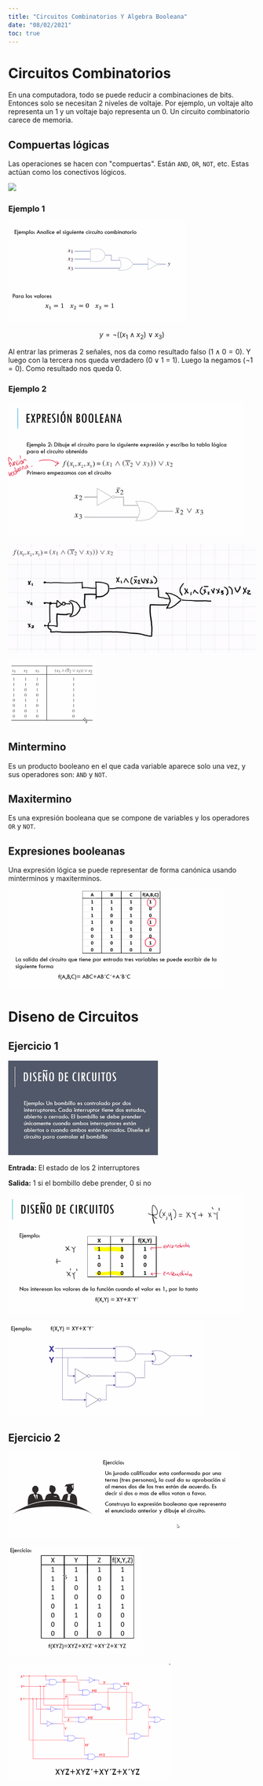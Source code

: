 ```yaml
---
title: "Circuitos Combinatorios Y Algebra Booleana"
date: "08/02/2021"
toc: true
---
```


Circuitos Combinatorios
=======================

En una computadora, todo se puede reducir a combinaciones de bits. Entonces
solo se necesitan 2 niveles de voltaje. Por ejemplo, un voltaje alto representa
un 1 y un voltaje bajo representa un 0. Un circuito combinatorio carece de
memoria.

Compuertas lógicas
------------------

Las operaciones se hacen con "compuertas". Están `AND`, `OR`, `NOT`, etc. Estas
actúan como los conectivos lógicos.

![](https://actualidadtecnologica.com/wp-content/uploads/2020/04/Compuertas-l%C3%B3gicas.jpg)

### Ejemplo 1

![](Imagenes/Ejemplo1Circuitos.png)

$$
    y = \lnot ((x_1 \land x_2) \lor x_3)
$$

Al entrar las primeras 2 señales, nos da como resultado falso ($1 \land 0 = 0$).
Y luego con la tercera nos queda verdadero ($0 \lor 1$ = 1). Luego la negamos
($\lnot 1 = 0$). Como resultado nos queda 0.

### Ejemplo 2

![](Imagenes/Ejemplo2Circuito.png)

![](Imagenes/Ejemplo2Circuito2.png)

![](Imagenes/Ejemplo2Circuito3.png)

Mintermino
----------

Es un producto booleano en el que cada variable aparece solo una vez, y sus
operadores son: `AND` y `NOT`.

Maxitermino
-----------

Es una expresión booleana que se compone de variables y los operadores `OR`
y `NOT`.

Expresiones booleanas
---------------------

Una expresión lógica se puede representar de forma canónica usando minterminos
y maxiterminos.

![](Imagenes/Ejemplo3Circuito.png)

Diseno de Circuitos
===================

Ejercicio 1
-----------

![](Imagenes/DisenoCircuitos.png)

**Entrada:** El estado de los 2 interruptores

**Salida:** 1 si el bombillo debe prender, 0 si no

![](Imagenes/DisenoCircuitos2.png)

![](Imagenes/DisenoCircuitos3.png)

Ejercicio 2
-----------

![](Imagenes/DisenoCircuitos4.png)

![](Imagenes/DisenoCircuitos5.png)

![](Imagenes/DisenoCircuitos6.png)
